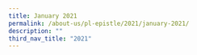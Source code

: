```yaml
---
title: January 2021
permalink: /about-us/pl-epistle/2021/january-2021/
description: ""
third_nav_title: "2021"
---
```

